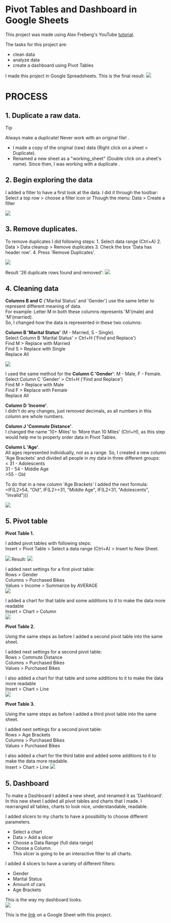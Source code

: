 # Pivot Tables and Dashboard in Google Sheets 

This project was made using Alex Freberg's YouTube [tutorial](https://www.youtube.com/watch?v=opJgMj1IUrc).

The tasks for this project are:
 - clean data 
 - analyze data
 - create a dashboard using Pivot Tables

 I made this project in Google Spreadsheets.
 This is the final result:
 ![](https://github.com/VictoriaStetskevych/projects/blob/main/Excel/01_excel_bike_sales_alex_the_analyst/images/13_dashboards.png?raw=true)

# PROCESS

 ## 1. Duplicate a raw data.

> [!TIP]
> Always make a duplicate! Never work with an original file! .
 
 - I made a copy of the original (raw) data 
 (Right click on a sheet > Duplicate).
 - Renamed a new sheet as a "working_sheet" (Double click on a sheet's name).
 Since then, I was working with a duplicate .

## 2. Begin exploring the data

I added a filter to have a first look at the data.
I did it through the toolbar: Select a top row > choose a filter icon or
Though the menu: Data > Create a filter

![](https://github.com/VictoriaStetskevych/projects/blob/main/Excel/01_excel_bike_sales_alex_the_analyst/images/02_filter.png?raw=true)

## 3. Remove duplicates.
To remove duplicates I did following steps:
    1. Select data range (Ctrl+A)
    2. Data > Data cleanup > Remove duplicates 
    3. Check the box 'Data has header row'.
    4. Press 'Remove Duplicates'.

![](https://github.com/VictoriaStetskevych/projects/blob/main/Excel/01_excel_bike_sales_alex_the_analyst/images/03_remove_duplicates.png?raw=true)

Result '26 duplicate rows found and removed':
![](https://github.com/VictoriaStetskevych/projects/blob/main/Excel/01_excel_bike_sales_alex_the_analyst/images/04_remove_duplicates_result.png?raw=true)

## 4. Cleaning data

**Columns B and C** ('Marital Status' and 'Gender') use the same letter to represent different meaning of data.<br>
For example: Letter M in both these columns represents 'M'(male) and 'M'(married).<br>
So, I changed how the data is represented in these two columns:

**Column B 'Marital Status'** (M - Married, S - Single).<br>
Select Column B 'Marital Status' > Ctrl+H ('Find and Replace')<br>
Find M > Replace with Married<br>
Find S > Replace with Single<br>
Replace All

![](https://github.com/VictoriaStetskevych/projects/blob/main/Excel/01_excel_bike_sales_alex_the_analyst/images/05_colunm_b.png?raw=true)

I used the same method for the **Column C 'Gender'**: M - Male, F - Female.<br>
Select Column C 'Gender' > Ctrl+H ('Find and Replace')<br>
Find M > Replace with Male<br>
Find F > Replace with Female<br>
Replace All

**Column D 'Income'**.<br>
I didn't do any changes, just removed decimals, as all numbers in this column are whole numbers.

**Column J 'Commute Distance'**.<br>
I changed the name '10+ Miles' to 'More than 10 Miles' (Ctrl+H), as this step would help me to properly order data in Pivot Tables.

**Column L 'Age'**.<br> 
All ages represented individually, not as a range.
So, I created a new column 'Age Brackets' and divided all people in my data in three different groups:<br>
\< 31 - Adolescents<br>
31 - 54 - Middle Age<br>
\>55 - Old<br>

To do that in a new column 'Age Brackets' I added the next formula:<br>
=IF(L2>54, "Old", IF(L2>=31, "Middle Age", IF(L2<31, "Adolescents", "Invalid")))

![](https://github.com/VictoriaStetskevych/projects/blob/main/Excel/01_excel_bike_sales_alex_the_analyst/images/06_age_brackets.png?raw=true)

## 5. Pivot table

**Pivot Table 1.**

I added pivot tables with following steps:<br>
Insert > Pivot Table > Select a data range (Ctrl+A) > Insert to New Sheet.

![](https://github.com/VictoriaStetskevych/projects/blob/main/Excel/01_excel_bike_sales_alex_the_analyst/images/07_add_pivot_table.png?raw=true)
Result:
![](https://github.com/VictoriaStetskevych/projects/blob/main/Excel/01_excel_bike_sales_alex_the_analyst/images/08_pivot_table.png?raw=true)


I added next settings for a first pivot table:<br>
Rows > Gender<br>
Columns > Purchased Bikes<br>
Values > Income > Summarize by AVERAGE<br>
![](https://github.com/VictoriaStetskevych/projects/blob/main/Excel/01_excel_bike_sales_alex_the_analyst/images/09_pivot_table_1.png?raw=true)

I added a chart for that table and some additions to it to make the data more readable <br>
Insert > Chart > Column<br>
![](https://github.com/VictoriaStetskevych/projects/blob/main/Excel/01_excel_bike_sales_alex_the_analyst/images/10_pivot_table_2.png?raw=true)

**Pivot Table 2.**

Using the same steps as before I added a second pivot table into the same sheet.

I added next settings for a second pivot table:<br>
Rows > Commute Distance<br>
Columns > Purchased Bikes<br>
Values > Purchased Bikes

I also added a chart for that table and some additions to it to make the data more readable<br> 
Insert > Chart > Line<br>
![](https://github.com/VictoriaStetskevych/projects/blob/main/Excel/01_excel_bike_sales_alex_the_analyst/images/11_pivot_table_3.png?raw=true)

**Pivot Table 3.**

Using the same steps as before I added a third pivot table into the same sheet.

I added next settings for a second pivot table:<br>
Rows > Age Brackets<br>
Columns > Purchased Bikes<br>
Values > Purchased Bikes<br>

I also added a chart for the third table and added some additions to it to make the data more readable.<br> 
Insert > Chart > Line 
![](https://github.com/VictoriaStetskevych/projects/blob/main/Excel/01_excel_bike_sales_alex_the_analyst/images/12_pivot_table_4.png?raw=true)

## 5. Dashboard

To make a Dashboard I added a new sheet, and renamed it as 'Dashboard'.<br> 
In this new sheet I added all pivot tables and charts that I made.
I rearranged all tables, charts to look nice, understandable, readable.

I added slicers to my charts to have a possibility to choose different parameters.<br>
- Select a chart<br>
- Data > Add a slicer<br>
- Choose a Data Range (full data range)<br>
- Choose a Column. <br>
This slicer is going to be an interactive filter to all charts.

I added 4 slicers to have a variety of different filters:<br>
- Gender<br>
- Marital Status <br>
- Amount of cars <br>
- Age Brackets <br>

This is the way my dashboard looks. <br>
 ![](https://github.com/VictoriaStetskevych/projects/blob/main/Excel/01_excel_bike_sales_alex_the_analyst/images/13_dashboards.png?raw=true)

 This is the [link](https://docs.google.com/spreadsheets/d/16xFo5zaZq5X5NXIYclr6o-N8zQQ3IF8kVZw22ZesgZA/edit?usp=sharing) on a Google Sheet with this project.